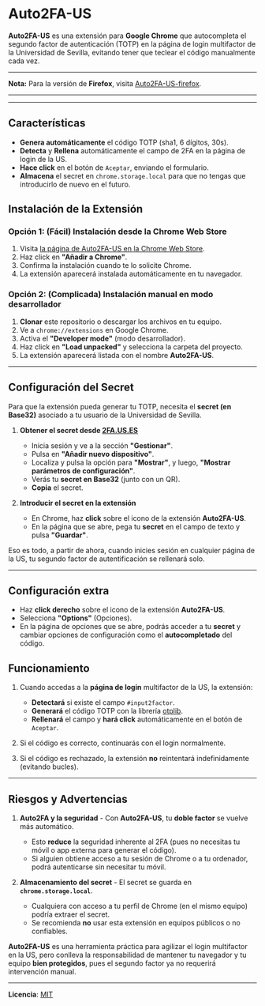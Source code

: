 # Auto2FA-US

**Auto2FA-US** es una extensión para **Google Chrome** que autocompleta el segundo factor de autenticación (TOTP) en la página de login multifactor de la Universidad de Sevilla, evitando tener que teclear el código manualmente cada vez.

***
**Nota:** Para la versión de **Firefox**, visita [Auto2FA-US-firefox](https://github.com/Jevimartinez/Auto2FA-US-firefox).
***

---

## Características

- **Genera automáticamente** el código TOTP (sha1, 6 dígitos, 30s).
- **Detecta** y **Rellena** automáticamente el campo de 2FA en la página de login de la US.
- **Hace click** en el botón de `Aceptar`, enviando el formulario.
- **Almacena** el secret en `chrome.storage.local` para que no tengas que introducirlo de nuevo en el futuro.

## Instalación de la Extensión

### Opción 1: (Fácil) Instalación desde la Chrome Web Store

1. Visita [la página de Auto2FA-US en la Chrome Web Store](https://chromewebstore.google.com/detail/auto2fa-us/idjolbpjljhggpdpaabghlneamejpfff).
2. Haz click en **"Añadir a Chrome"**.
3. Confirma la instalación cuando te lo solicite Chrome.
4. La extensión aparecerá instalada automáticamente en tu navegador.

### Opción 2: (Complicada) Instalación manual en modo desarrollador

1. **Clonar** este repositorio o descargar los archivos en tu equipo.
2. Ve a `chrome://extensions` en Google Chrome.
3. Activa el **"Developer mode"** (modo desarrollador).
4. Haz click en **"Load unpacked"** y selecciona la carpeta del proyecto.
5. La extensión aparecerá listada con el nombre **Auto2FA-US**.

---

## Configuración del Secret

Para que la extensión pueda generar tu TOTP, necesita el **secret (en Base32)** asociado a tu usuario de la Universidad de Sevilla.

1. **Obtener el secret desde [2FA.US.ES](https://2fa.us.es/)**
    - Inicia sesión y ve a la sección **"Gestionar"**.
    - Pulsa en **"Añadir nuevo dispositivo"**.
    - Localiza y pulsa la opción para **"Mostrar"**, y luego, **"Mostrar parámetros de configuración"**. 
    - Verás tu **secret en Base32** (junto con un QR). 
    - **Copia** el secret.

2. **Introducir el secret en la extensión**
    - En Chrome, haz **click** sobre el icono de la extensión **Auto2FA-US**.
    - En la página que se abre, pega tu **secret** en el campo de texto y pulsa **"Guardar"**.

Eso es todo, a partir de ahora, cuando inicies sesión en cualquier página de la US, tu segundo factor de autentificación se rellenará solo.

---

## Configuración extra

- Haz **click derecho** sobre el icono de la extensión **Auto2FA-US**.
- Selecciona **"Options"** (Opciones).
- En la página de opciones que se abre, podrás acceder a tu **secret** y cambiar opciones de configuración como el **autocompletado** del código.

## Funcionamiento

1. Cuando accedas a la **página de login** multifactor de la US, la extensión:
    - **Detectará** si existe el campo `#input2factor`.
    - **Generará** el código TOTP con la librería [otplib](https://github.com/yeojz/otplib).
    - **Rellenará** el campo y **hará click** automáticamente en el botón de `Aceptar`.

2. Si el código es correcto, continuarás con el login normalmente. 
3. Si el código es rechazado, la extensión **no** reintentará indefinidamente (evitando bucles).

---

## Riesgos y Advertencias

1. **Auto2FA y la seguridad** - Con **Auto2FA-US**, tu **doble factor** se vuelve más automático. 
    - Esto **reduce** la seguridad inherente al 2FA (pues no necesitas tu móvil o app externa para generar el código). 
    - Si alguien obtiene acceso a tu sesión de Chrome o a tu ordenador, podrá autenticarse sin necesitar tu móvil.

2. **Almacenamiento del secret** - El secret se guarda en **`chrome.storage.local`**. 
    - Cualquiera con acceso a tu perfil de Chrome (en el mismo equipo) podría extraer el secret. 
    - Se recomienda **no** usar esta extensión en equipos públicos o no confiables.

**Auto2FA-US** es una herramienta práctica para agilizar el login multifactor en la US, pero conlleva la responsabilidad de mantener tu navegador y tu equipo **bien protegidos**, pues el segundo factor ya no requerirá intervención manual.

---
**Licencia**: [MIT](./LICENSE)